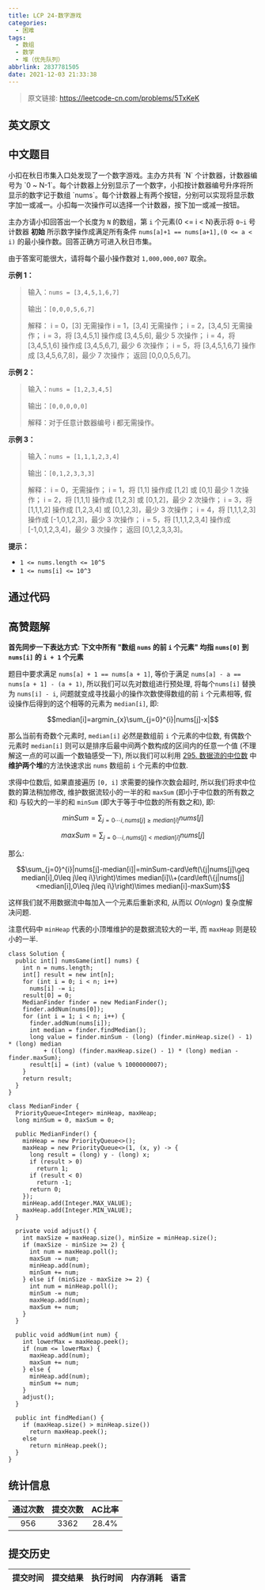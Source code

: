 ```yaml
---
title: LCP 24-数字游戏
categories:
  - 困难
tags:
  - 数组
  - 数学
  - 堆（优先队列）
abbrlink: 2837781505
date: 2021-12-03 21:33:38
---
```


> 原文链接: https://leetcode-cn.com/problems/5TxKeK


## 英文原文
<div></div>

## 中文题目
<div>小扣在秋日市集入口处发现了一个数字游戏。主办方共有 `N` 个计数器，计数器编号为 `0 ~ N-1`。每个计数器上分别显示了一个数字，小扣按计数器编号升序将所显示的数字记于数组 `nums`。每个计数器上有两个按钮，分别可以实现将显示数字加一或减一。小扣每一次操作可以选择一个计数器，按下加一或减一按钮。

主办方请小扣回答出一个长度为 `N` 的数组，第 `i` 个元素(0 <= i < N)表示将 `0~i` 号计数器 **初始** 所示数字操作成满足所有条件 `nums[a]+1 == nums[a+1],(0 <= a < i)` 的最小操作数。回答正确方可进入秋日市集。

由于答案可能很大，请将每个最小操作数对 `1,000,000,007` 取余。


**示例 1：**
>输入：`nums = [3,4,5,1,6,7]`
>
>输出：`[0,0,0,5,6,7]`
>
>解释：
>i = 0，[3] 无需操作
>i = 1，[3,4] 无需操作；
>i = 2，[3,4,5] 无需操作；
>i = 3，将 [3,4,5,1] 操作成 [3,4,5,6], 最少 5 次操作；
>i = 4，将 [3,4,5,1,6] 操作成 [3,4,5,6,7], 最少 6 次操作；
>i = 5，将 [3,4,5,1,6,7] 操作成 [3,4,5,6,7,8]，最少 7 次操作；
>返回 [0,0,0,5,6,7]。


**示例 2：**
>输入：`nums = [1,2,3,4,5]`
>
>输出：`[0,0,0,0,0]`
>
>解释：对于任意计数器编号 i 都无需操作。

**示例 3：**
>输入：`nums = [1,1,1,2,3,4]`
>
>输出：`[0,1,2,3,3,3]`
>
>解释：
>i = 0，无需操作；
>i = 1，将 [1,1] 操作成 [1,2] 或 [0,1] 最少 1 次操作；
>i = 2，将 [1,1,1] 操作成 [1,2,3] 或 [0,1,2]，最少 2 次操作；
>i = 3，将 [1,1,1,2] 操作成 [1,2,3,4] 或 [0,1,2,3]，最少 3 次操作；
>i = 4，将 [1,1,1,2,3] 操作成 [-1,0,1,2,3]，最少 3 次操作；
>i = 5，将 [1,1,1,2,3,4] 操作成 [-1,0,1,2,3,4]，最少 3 次操作；
>返回 [0,1,2,3,3,3]。


**提示：**
- `1 <= nums.length <= 10^5`
- `1 <= nums[i] <= 10^3`

</div>

## 通过代码
<RecoDemo>
</RecoDemo>


## 高赞题解
**首先同步一下表达方式: 下文中所有 "数组 `nums` 的前 `i` 个元素" 均指 `nums[0]` 到 `nums[i]` 的 `i + 1` 个元素**

题目中要求满足 `nums[a] + 1 == nums[a + 1]`, 等价于满足 `nums[a] - a == nums[a + 1] - (a + 1)`, 所以我们可以先对数组进行预处理, 将每个`nums[i]` 替换为 `nums[i] - i`, 问题就变成寻找最小的操作次数使得数组的前 `i` 个元素相等, 假设操作后得到的这个相等的元素为 `median[i]`, 即:

$$median[i]=argmin_{x}\sum_{j=0}^{i}|nums[j]-x|$$

那么当前有奇数个元素时, `median[i]` 必然是数组前 `i` 个元素的中位数, 有偶数个元素时 `median[i]` 则可以是排序后最中间两个数构成的区间内的任意一个值 (不理解这一点的可以画一个数轴感受一下), 所以我们可以利用 [295. 数据流的中位数](https://leetcode-cn.com/problems/find-median-from-data-stream/) 中**维护两个堆**的方法快速求出 `nums` 数组前 `i` 个元素的中位数.

求得中位数后, 如果直接遍历 `[0, i]` 求需要的操作次数会超时, 所以我们将求中位数的算法稍加修改, 维护数据流较小的一半的和 `maxSum` (即小于中位数的所有数之和) 与较大的一半的和 `minSum` (即大于等于中位数的所有数之和), 即:

$$minSum=\sum_{j=0\cdots i, nums[j]\geq median[i]}nums[j]$$

$$maxSum=\sum_{j=0\cdots i, nums[j]<median[i]}nums[j]$$

那么:

$$\sum_{j=0}^{i}|nums[j]-median[i]|=minSum-card\left(\{j|nums[j]\geq median[i],0\leq j\leq i\}\right)\times median[i]\\+(card\left(\{j|nums[j]<median[i],0\leq j\leq i\}\right)\times median[i]-maxSum)$$

这样我们就不用数据流中每加入一个元素后重新求和, 从而以 $O(nlogn)$ 复杂度解决问题.

注意代码中 `minHeap` 代表的小顶堆维护的是数据流较大的一半, 而 `maxHeap` 则是较小的一半.

```
class Solution {
  public int[] numsGame(int[] nums) {
    int n = nums.length;
    int[] result = new int[n];
    for (int i = 0; i < n; i++)
      nums[i] -= i;
    result[0] = 0;
    MedianFinder finder = new MedianFinder();
    finder.addNum(nums[0]);
    for (int i = 1; i < n; i++) {
      finder.addNum(nums[i]);
      int median = finder.findMedian();
      long value = finder.minSum - (long) (finder.minHeap.size() - 1) * (long) median
          + ((long) (finder.maxHeap.size() - 1) * (long) median - finder.maxSum);
      result[i] = (int) (value % 1000000007);
    }
    return result;
  }
}

class MedianFinder {
  PriorityQueue<Integer> minHeap, maxHeap;
  long minSum = 0, maxSum = 0;

  public MedianFinder() {
    minHeap = new PriorityQueue<>();
    maxHeap = new PriorityQueue<>(1, (x, y) -> {
      long result = (long) y - (long) x;
      if (result > 0)
        return 1;
      if (result < 0)
        return -1;
      return 0;
    });
    minHeap.add(Integer.MAX_VALUE);
    maxHeap.add(Integer.MIN_VALUE);
  }

  private void adjust() {
    int maxSize = maxHeap.size(), minSize = minHeap.size();
    if (maxSize - minSize >= 2) {
      int num = maxHeap.poll();
      maxSum -= num;
      minHeap.add(num);
      minSum += num;
    } else if (minSize - maxSize >= 2) {
      int num = minHeap.poll();
      minSum -= num;
      maxHeap.add(num);
      maxSum += num;
    }
  }

  public void addNum(int num) {
    int lowerMax = maxHeap.peek();
    if (num <= lowerMax) {
      maxHeap.add(num);
      maxSum += num;
    } else {
      minHeap.add(num);
      minSum += num;
    }
    adjust();
  }

  public int findMedian() {
    if (maxHeap.size() > minHeap.size())
      return maxHeap.peek();
    else
      return minHeap.peek();
  }
}
```


## 统计信息
| 通过次数 | 提交次数 | AC比率 |
| :------: | :------: | :------: |
|    956    |    3362    |   28.4%   |

## 提交历史
| 提交时间 | 提交结果 | 执行时间 |  内存消耗  | 语言 |
| :------: | :------: | :------: | :--------: | :--------: |
